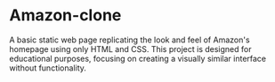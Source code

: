 # Amazon-clone
A basic static web page replicating the look and feel of Amazon's homepage using only HTML and CSS. This project is designed for educational purposes, focusing on creating a visually similar interface without functionality.

